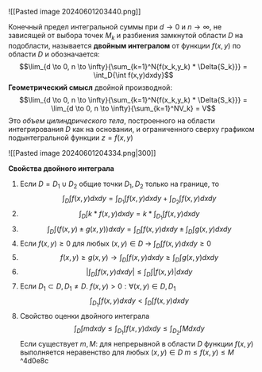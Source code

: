 ![[Pasted image 20240601203440.png]]

Конечный предел интегральной суммы при $d \to 0$ и $n \to \infty$, не зависящей от выбора точек $M_k$ и разбиения замкнутой области $D$ на подобласти, называется **двойным интегралом** от функции $f(x,y)$ по области $D$ и обозначается: $$\lim_{d \to 0, n \to \infty}{\sum_{k=1}^N{f(x_k,y_k) * \Delta{S_k}}} = \int_D{\int f(x,y)dxdy}$$**Геометрический смысл** двойной производной: $$\lim_{d \to 0, n \to \infty}{\sum_{k=1}^N{f(x_k,y_k) * \Delta{S_k}}} = \lim_{d \to 0, n \to \infty}{\sum_{k=1}^NV_k} = V$$Это *объем цилиндрического тела*, построенного на области интегрирования $D$ как на основании, и ограниченного сверху графиком подынтегральной функции $z = f(x,y)$

![[Pasted image 20240601204334.png|300]]

**Свойства двойного интеграла**

1. Если $D = D_1 \cup D_2$ общие точки $D_1, D_2$ только на границе, то $$\int_D\int{f(x,y)dxdy} = \int_{D_1}\int{f(x,y)dxdy} + \int_{D_2}\int{f(x,y)dxdy}$$
2. $$\int_D\int{k * f(x,y)dxdy} = k * \int_{D_1}\int{f(x,y)dxdy}$$
3. $$\int_D\int{(f(x,y) \pm g(x,y))dxdy} = \int_{D}\int{f(x,y)dxdy} \pm \int_{D}\int{g(x,y)dxdy}$$
4. Если $f(x,y) \ge 0$ для любых $(x,y) \in D$ -> $\int_D\int{f(x,y)dxdy} \ge 0$   
5. $$f(x,y) \ge g(x,y) \to \int_D\int{f(x,y)dxdy} \ge \int_D\int{g(x,y)dxdy}$$
6. $$|\int_D\int{f(x,y)dxdy}| \le \int_D\int{|f(x,y)|dxdy}$$
7. Если $D_1 \subset D, D_1 \neq D$. $f(x,y) \gt 0: \forall(x,y) \in D, D_1$$$\int_{D_1}\int{f(x,y)dxdy} \lt \int_D\int{f(x,y)dxdy}$$
8. Свойство оценки двойного интеграла$$\int_D\int{mdxdy} \le \int_{D_1}\int{f(x,y)dxdy} \le \int_{D_2}\int{Mdxdy}$$Если существует $m, M:$ для непрерывной в области $D$ функции $f(x,y)$ выполняется неравенство для любых $(x,y)\in{D}$ $m \le f(x,y) \le M$ ^4d0e8c
